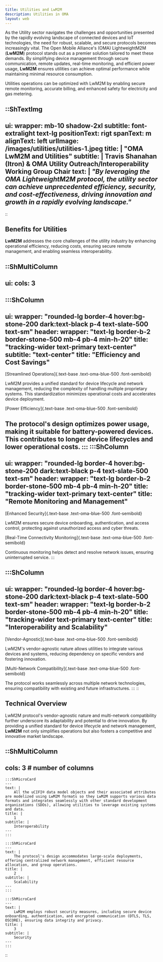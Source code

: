 ```yaml
---
title: Utilities and LwM2M
description: Utilities in OMA
layout: web
---
```

As the Utility sector navigates the challenges and opportunities presented by the rapidly evolving landscape of connected devices and IoT technologies, the need for robust, scalable, and secure protocols becomes increasingly vital. The Open Mobile Alliance's (OMA) LightweightM2M (__LwM2M__) protocol stands out as a premier solution tailored to meet these demands. By simplifying device management through secure communication, remote updates, real-time monitoring, and efficient power usage, __LwM2M__ ensures utilities can achieve optimal performance while maintaining minimal resource consumption.

Utilities operations can be optimized with LwM2M by enabling secure remote monitoring, accurate billing, and enhanced safety for electricity and gas metering.


::ShTextImg
---
ui:
    wrapper: mb-10 shadow-2xl
    subtitle: font-extralight text-lg
positionText: rigt
spanText: m
alignText: left
urlImage: /images/utilities/utilities-1.jpeg
title: | 
    "OMA LwM2M and Utilities"
subtitle: |
    Travis Shanahan (Itron) & OMA Utility Outreach/Interoperability Working Group Chair
text: |
    _"By leveraging the OMA LightweightM2M protocol, the utility sector can achieve unprecedented efficiency, security, and cost-effectiveness, driving innovation and growth in a rapidly evolving landscape."_ 
---
::

## Benefits for Utilities

__LwM2M__ addresses the core challenges of the utility industry by enhancing operational efficiency, reducing costs, ensuring secure remote management, and enabling seamless interoperability.

::ShMultiColumn
---
ui:
cols: 3
---
  :::ShColumn 
  --- 
  ui:
    wrapper: "rounded-lg border-4 hover:bg-stone-200 dark:text-black p-4 text-slate-500 text-sm"
    header:
      wrapper: "text-lg border-b-2 border-stone-500 mb-4 pb-4 min-h-20"
      title: "tracking-wider text-primary text-center"
      subtitle: "text-center"
  title: "Efficiency and<br /> Cost Savings"
  ---
  [Streamlined Operations]{.text-base .text-oma-blue-500 .font-semibold}
  
  LwM2M provides a unified standard for device lifecycle and network management, reducing the complexity of handling multiple proprietary systems. This standardization minimizes operational costs and accelerates device deployment.
  
  [Power Efficiency]{.text-base .text-oma-blue-500 .font-semibold}

  The protocol's design optimizes power usage, making it suitable for battery-powered devices. This contributes to longer device lifecycles and lower operational costs.
  :::
  :::ShColumn 
  ---
  ui:
    wrapper: "rounded-lg border-4 hover:bg-stone-200 dark:text-black p-4 text-slate-500 text-sm"
    header:
      wrapper: "text-lg border-b-2 border-stone-500 mb-4 pb-4 min-h-20"
      title: "tracking-wider text-primary text-center"
  title: "Remote Monitoring and Management"
  ---
  [Enhanced Security]{.text-base .text-oma-blue-500 .font-semibold} 

  LwM2M ensures secure device onboarding, authentication, and access control, protecting against unauthorized access and cyber threats.

  [Real-Time Connectivity Monitoring]{.text-base .text-oma-blue-500 .font-semibold}

  Continuous monitoring helps detect and resolve network issues, ensuring uninterrupted service.
  :::

  :::ShColumn 
  ---
  ui:
    wrapper: "rounded-lg border-4 hover:bg-stone-200 dark:text-black p-4 text-slate-500 text-sm"
    header:
      wrapper: "text-lg border-b-2 border-stone-500 mb-4 pb-4 min-h-20"
      title: "tracking-wider text-primary text-center"
  title: "Interoperability and Scalability"
  ---
  [Vendor-Agnostic]{.text-base .text-oma-blue-500 .font-semibold}
  
  LwM2M's vendor-agnostic nature allows utilities to integrate various devices and systems, reducing dependency on specific vendors and fostering innovation.
  
  [Multi-Network Compatibility]{.text-base .text-oma-blue-500 .font-semibold}
  
  The protocol works seamlessly across multiple network technologies, ensuring compatibility with existing and future infrastructures.
  :::
::

## Technical Overview

LwM2M protocol's vendor-agnostic nature and multi-network compatibility further underscore its adaptability and potential to drive innovation. By providing a unified standard for device lifecycle and network management, __LwM2M__ not only simplifies operations but also fosters a competitive and innovative market landscape.


::ShMultiColumn
---
cols: 3 # number of columns
---

    :::ShMicroCard 
    ---
    text: | 
        All the uCIFI® data model objects and their associated attributes are modelized using LwM2M formats so they LwM2M supports various data formats and integrates seamlessly with other standard development organizations (SDOs), allowing utilities to leverage existing systems and data.
    title: |
        1
    subtitle: |
        Interoperability
    ---
    :::

    :::ShMicroCard 
    ---
    text: | 
        The protocol's design accommodates large-scale deployments, offering centralized network management, efficient resource allocation, and group operations.
    title: |
        2
    subtitle: |
        Scalability
    ---
    :::

    :::ShMicroCard 
    ---
    text: | 
        LwM2M employs robust security measures, including secure device onboarding, authentication, and encrypted communication (DTLS, TLS, OSCORE), ensuring data integrity and privacy.
    title: |
        3
    subtitle: |
        Security
    ---
    :::

::
